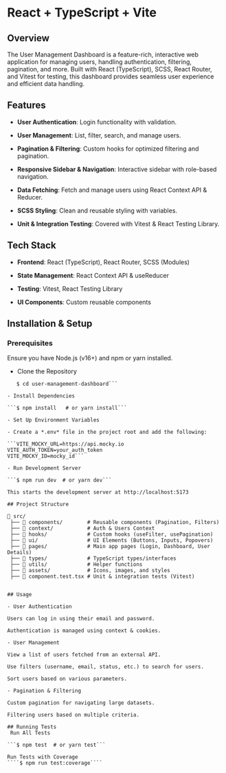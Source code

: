 # React + TypeScript + Vite

## Overview

The User Management Dashboard is a feature-rich, interactive web application for managing users, handling authentication, filtering, pagination, and more. Built with React (TypeScript), SCSS, React Router, and Vitest for testing, this dashboard provides seamless user experience and efficient data handling.

## Features

- **User Authentication**: Login functionality with validation.

- **User Management**: List, filter, search, and manage users.

- **Pagination & Filtering**: Custom hooks for optimized filtering and pagination.

- **Responsive Sidebar & Navigation**: Interactive sidebar with role-based navigation.

- **Data Fetching**: Fetch and manage users using React Context API & Reducer.

- **SCSS Styling**: Clean and reusable styling with variables.

- **Unit & Integration Testing**: Covered with Vitest & React Testing Library.

## Tech Stack

- **Frontend**: React (TypeScript), React Router, SCSS (Modules)

- **State Management**: React Context API & useReducer

- **Testing**: Vitest, React Testing Library

- **UI Components**: Custom reusable components

## Installation & Setup

### Prerequisites

Ensure you have Node.js (v16+) and npm or yarn installed.

- Clone the Repository

`````$ git clone https://github.com/your-repo/user-management-dashboard.git
   $ cd user-management-dashboard```

- Install Dependencies

```$ npm install   # or yarn install```

- Set Up Environment Variables

- Create a *.env* file in the project root and add the following:

```VITE_MOCKY_URL=https://api.mocky.io
VITE_AUTH_TOKEN=your_auth_token
VITE_MOCKY_ID=mocky_id```

- Run Development Server

```$ npm run dev  # or yarn dev```

This starts the development server at http://localhost:5173

## Project Structure

📂 src/
 ├── 📂 components/        # Reusable components (Pagination, Filters)
 ├── 📂 context/           # Auth & Users Context
 ├── 📂 hooks/             # Custom hooks (useFilter, usePagination)
 ├── 📂 ui/                # UI Elements (Buttons, Inputs, Popovers)
 ├── 📂 pages/             # Main app pages (Login, Dashboard, User Details)
 ├── 📂 types/             # TypeScript types/interfaces
 ├── 📂 utils/             # Helper functions
 ├── 📂 assets/            # Icons, images, and styles
 ├── 📂 component.test.tsx # Unit & integration tests (Vitest)  


## Usage

- User Authentication

Users can log in using their email and password.

Authentication is managed using context & cookies.

- User Management

View a list of users fetched from an external API.

Use filters (username, email, status, etc.) to search for users.

Sort users based on various parameters.

- Pagination & Filtering

Custom pagination for navigating large datasets.

Filtering users based on multiple criteria.

## Running Tests
 Run All Tests

```$ npm test  # or yarn test```

Run Tests with Coverage
````$ npm run test:coverage````


`````
